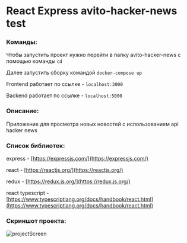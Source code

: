 # React Express avito-hacker-news test

### Команды:

Чтобы запустить проект нужно перейти в папку avito-hacker-news с помощью команды `cd`

Далее запустить сборку командой `docker-compose up`

Frontend работает по ссылке - `localhost:3000`

Backend работает по ссылке - `localhost:5000`
<br/>

### Описание: 

Приложение для просмотра новых новостей с использованием api hacker news

### Список библиотек: 

express - [https://expressjs.com/](https://expressjs.com/)

react - [https://reactjs.org/](https://reactjs.org/)

redux - [https://redux.js.org/](https://redux.js.org/)

react typescript - [https://www.typescriptlang.org/docs/handbook/react.html](https://www.typescriptlang.org/docs/handbook/react.html)

### Скриншот проекта:

![projectScreen](https://sun9-52.userapi.com/impg/PHGZ3MPEZgUXChy6R2bCt1rzG_mVfZv7AFTXPw/jXRSSXbnPVM.jpg?size=1920x1040&quality=96&sign=49561f774fbf179ed107b10e3dc3757c)
